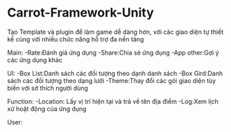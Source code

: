 # Carrot-Framework-Unity
Tạo Template và plugin để làm game dễ dàng hơn, với các giao diện tự thiết kế cùng với nhiều chức năng hỗ trợ đa nền tảng

Main:
-Rate:Đánh giá ứng dụng
-Share:Chia sẻ ứng dụng
-App other:Gợi ý các ứng dụng khác

UI:
-Box List:Danh sách các đối tượng theo dạnh danh sách
-Box Gird:Danh sách các đối tượng theo dạng lưới
-Theme:Thay đổi các gói giao diện tùy biến với sở thích người dùng

Function:
-Location: Lấy vị trí hiện tại và trả về tên địa điểm
-Log:Xem lịch xử hoặt động của ứng dụng

User:
